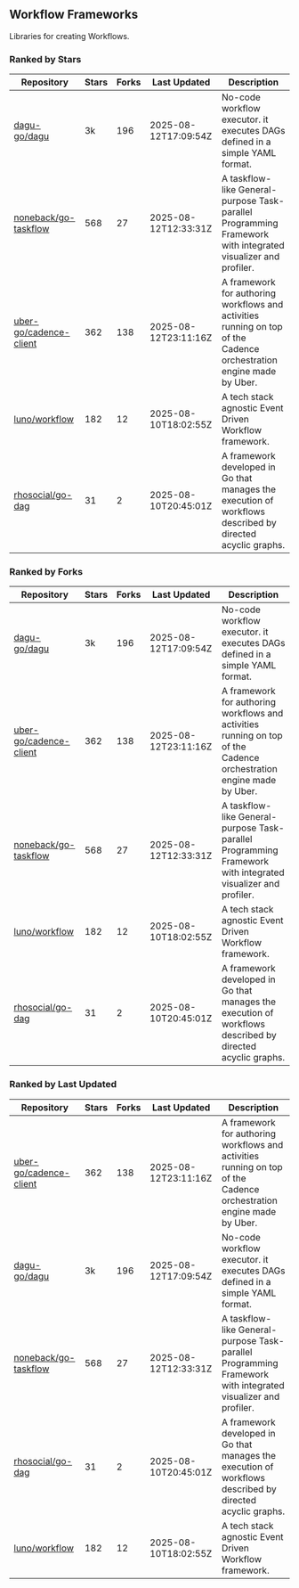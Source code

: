 ## Workflow Frameworks

Libraries for creating Workflows.

### Ranked by Stars

| Repository | Stars | Forks | Last Updated | Description | 
|------------|-------|-------|--------------|-------------|
| [dagu-go/dagu](https://github.com/dagu-go/dagu) | 3k | 196 | 2025-08-12T17:09:54Z |  No-code workflow executor. it executes DAGs defined in a simple YAML format. |
| [noneback/go-taskflow](https://github.com/noneback/go-taskflow) | 568 | 27 | 2025-08-12T12:33:31Z |  A taskflow-like General-purpose Task-parallel Programming Framework with integrated visualizer and profiler. |
| [uber-go/cadence-client](https://github.com/uber-go/cadence-client) | 362 | 138 | 2025-08-12T23:11:16Z |  A framework for authoring workflows and activities running on top of the Cadence orchestration engine made by Uber. |
| [luno/workflow](https://github.com/luno/workflow) | 182 | 12 | 2025-08-10T18:02:55Z |  A tech stack agnostic Event Driven Workflow framework. |
| [rhosocial/go-dag](https://github.com/rhosocial/go-dag) | 31 | 2 | 2025-08-10T20:45:01Z |  A framework developed in Go that manages the execution of workflows described by directed acyclic graphs. |

### Ranked by Forks

| Repository | Stars | Forks | Last Updated | Description | 
|------------|-------|-------|--------------|-------------|
| [dagu-go/dagu](https://github.com/dagu-go/dagu) | 3k | 196 | 2025-08-12T17:09:54Z |  No-code workflow executor. it executes DAGs defined in a simple YAML format. |
| [uber-go/cadence-client](https://github.com/uber-go/cadence-client) | 362 | 138 | 2025-08-12T23:11:16Z |  A framework for authoring workflows and activities running on top of the Cadence orchestration engine made by Uber. |
| [noneback/go-taskflow](https://github.com/noneback/go-taskflow) | 568 | 27 | 2025-08-12T12:33:31Z |  A taskflow-like General-purpose Task-parallel Programming Framework with integrated visualizer and profiler. |
| [luno/workflow](https://github.com/luno/workflow) | 182 | 12 | 2025-08-10T18:02:55Z |  A tech stack agnostic Event Driven Workflow framework. |
| [rhosocial/go-dag](https://github.com/rhosocial/go-dag) | 31 | 2 | 2025-08-10T20:45:01Z |  A framework developed in Go that manages the execution of workflows described by directed acyclic graphs. |

### Ranked by Last Updated

| Repository | Stars | Forks | Last Updated | Description | 
|------------|-------|-------|--------------|-------------|
| [uber-go/cadence-client](https://github.com/uber-go/cadence-client) | 362 | 138 | 2025-08-12T23:11:16Z |  A framework for authoring workflows and activities running on top of the Cadence orchestration engine made by Uber. |
| [dagu-go/dagu](https://github.com/dagu-go/dagu) | 3k | 196 | 2025-08-12T17:09:54Z |  No-code workflow executor. it executes DAGs defined in a simple YAML format. |
| [noneback/go-taskflow](https://github.com/noneback/go-taskflow) | 568 | 27 | 2025-08-12T12:33:31Z |  A taskflow-like General-purpose Task-parallel Programming Framework with integrated visualizer and profiler. |
| [rhosocial/go-dag](https://github.com/rhosocial/go-dag) | 31 | 2 | 2025-08-10T20:45:01Z |  A framework developed in Go that manages the execution of workflows described by directed acyclic graphs. |
| [luno/workflow](https://github.com/luno/workflow) | 182 | 12 | 2025-08-10T18:02:55Z |  A tech stack agnostic Event Driven Workflow framework. |

